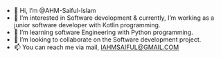 - 👋 Hi, I’m @AHM-Saiful-Islam
- 👀 I’m interested in Software development & currently, I’m working as a junior software developer with Kotlin programming.
- 🌱 I’m learning software Engineering with Python programming.
- 💞️ I’m looking to collaborate on the Software development project.
- 📫 You can reach me via mail, IAHMSAIFUL@GMAIL.COM

<!---
AHM-Saiful-Islam/AHM-Saiful-Islam is a ✨ special ✨ repository because its `README.md` (this file) appears on your GitHub profile.
You can click the Preview link to take a look at your changes.
--->
